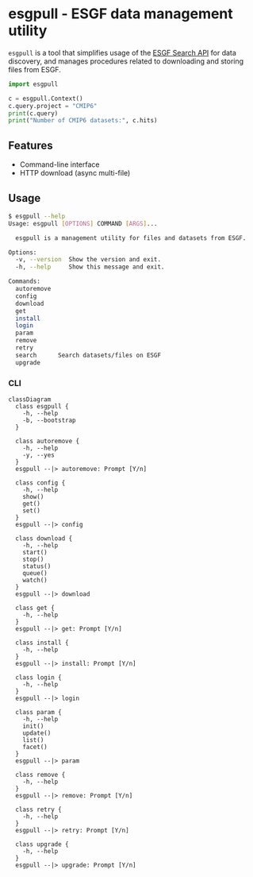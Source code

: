 # esgpull - ESGF data management utility

`esgpull` is a tool that simplifies usage of the [ESGF Search API](https://esgf.github.io/esg-search/ESGF_Search_RESTful_API.html) for data discovery, and manages procedures related to downloading and storing files from ESGF.

```py
import esgpull

c = esgpull.Context()
c.query.project = "CMIP6"
print(c.query)
print("Number of CMIP6 datasets:", c.hits)
```

## Features

- Command-line interface
- HTTP download (async multi-file)

## Usage

```sh
$ esgpull --help
Usage: esgpull [OPTIONS] COMMAND [ARGS]...

  esgpull is a management utility for files and datasets from ESGF.

Options:
  -v, --version  Show the version and exit.
  -h, --help     Show this message and exit.

Commands:
  autoremove
  config
  download
  get
  install
  login
  param
  remove
  retry
  search      Search datasets/files on ESGF
  upgrade
```


### CLI

```mermaid
classDiagram
  class esgpull {
    -h, --help
    -b, --bootstrap
  }

  class autoremove {
    -h, --help
    -y, --yes
  }
  esgpull --|> autoremove: Prompt [Y/n]
  
  class config {
    -h, --help
    show()
    get()
    set()
  }
  esgpull --|> config

  class download {
    -h, --help
    start()
    stop()
    status()
    queue()
    watch()
  }
  esgpull --|> download

  class get {
    -h, --help
  }
  esgpull --|> get: Prompt [Y/n]

  class install {
    -h, --help
  }
  esgpull --|> install: Prompt [Y/n]

  class login {
    -h, --help
  }
  esgpull --|> login

  class param {
    -h, --help
    init()
    update()
    list()
    facet()
  }
  esgpull --|> param

  class remove {
    -h, --help
  }
  esgpull --|> remove: Prompt [Y/n]

  class retry {
    -h, --help
  }
  esgpull --|> retry: Prompt [Y/n]

  class upgrade {
    -h, --help
  }
  esgpull --|> upgrade: Prompt [Y/n]
```
